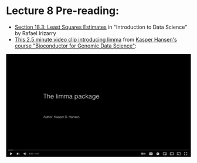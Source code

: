 # Lecture 8 Pre-reading:

* [Section 18.3: Least Squares Estimates](http://rafalab.dfci.harvard.edu/dsbook/linear-models.html#lse) in "Introduction to Data Science" by Rafael Irizarry
* [This 2.5 minute video clip introducing limma](https://www.youtube.com/embed/ZRet1oeGiUU?&end=150) from [Kasper Hansen's course "Bioconductor for Genomic Data Science"](https://kasperdanielhansen.github.io/genbioconductor/):

[![](img/limmavideoscreenshot.png)](https://www.youtube.com/embed/ZRet1oeGiUU?&end=150)
